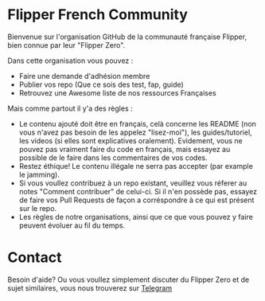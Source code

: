 # Flipper French Community

Bienvenue sur l'organisation GitHub de la communauté française Flipper, bien connue par leur "Flipper Zero".

Dans cette organisation vous pouvez :
* Faire une demande d'adhésion membre
* Publier vos repo (Que ce sois des test, fap, guide)
* Retrouvez une Awesome liste de nos ressources Françaises

Mais comme partout il y'a des règles :
* Le contenu ajouté doit être en français, celà concerne les README (non vous n'avez pas besoin de les appelez "lisez-moi"), les guides/tutoriel, les videos (si elles sont explicatives oralement). Evidement, vous ne pouvez pas vraiment faire du code en français, mais essayez au possible de le faire dans les commentaires de vos codes. 
* Restez éthique! Le contenu illégale ne serra pas accepter (par example le jamming).
* Si vous voullez contribuez à un repo existant, veuillez vous réferer au notes "Comment contribuer" de celui-ci. Si il n'en possède pas, essayez de faire vos Pull Requests de façon a corréspondre à ce qui est présent sur le repo.
* Les règles de notre organisations, ainsi que ce que vous pouvez y faire peuvent évoluer au fil du temps.

# Contact

Besoin d'aide? Ou vous voullez simplement discuter du Flipper Zero et de sujet similaires, vous nous trouverez sur <a href="https://t.me/flipper_zero_french">Telegram</a>
